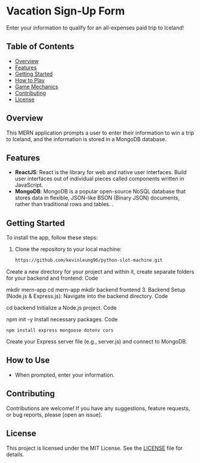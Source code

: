 # Vacation Sign-Up Form

Enter your information to qualify for an all-expenses paid trip to Iceland!

## Table of Contents

- [Overview](#overview)
- [Features](#features)
- [Getting Started](#getting-started)
- [How to Play](#how-to-play)
- [Game Mechanics](#game-mechanics)
- [Contributing](#contributing)
- [License](#license)

## Overview

This MERN application prompts a user to enter their information to win a trip to Iceland, and the information is stored in a MongoDB database.

## Features

- **ReactJS**: React is the library for web and native user interfaces. Build user interfaces out of individual pieces called components written in JavaScript.
- **MongoDB**: MongoDB is a popular open-source NoSQL database that stores data in flexible, JSON-like BSON (Binary JSON) documents, rather than traditional rows and tables. .

## Getting Started

To install the app, follow these steps:

1. Clone the repository to your local machine:
     ```bash
   https://github.com/kevinleung96/python-slot-machine.git
   ```

Create a new directory for your project and within it, create separate folders for your backend and frontend:
Code

mkdir mern-app
cd mern-app
mkdir backend frontend
3. Backend Setup (Node.js & Express.js):
Navigate into the backend directory.
Code

cd backend
Initialize a Node.js project.
Code

npm init -y
Install necessary packages.
Code

    npm install express mongoose dotenv cors
Create your Express server file (e.g., server.js) and connect to MongoDB.

## How to Use

- When prompted, enter your information.

## Contributing

Contributions are welcome! If you have any suggestions, feature requests, or bug reports, please [open an issue].
## License

This project is licensed under the MIT License. See the [LICENSE](LICENSE) file for details.
